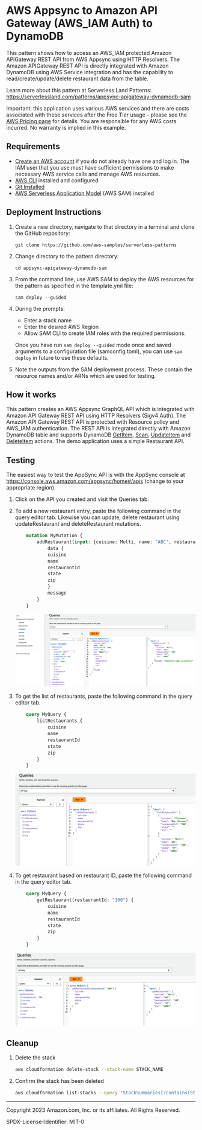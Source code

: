 # AWS Appsync to Amazon API Gateway (AWS_IAM Auth) to DynamoDB

This pattern shows how to access an AWS_IAM protected Amazon APIGateway REST API from AWS Appsync using HTTP Resolvers. The Amazon APIGateway REST API is directly integrated with Amazon DynamoDB using AWS Service integration and has the capability to read/create/update/delete restaurant data from the table.

Learn more about this pattern at Serverless Land Patterns: https://serverlessland.com/patterns/appsync-apigateway-dynamodb-sam

Important: this application uses various AWS services and there are costs associated with these services after the Free Tier usage - please see the [AWS Pricing page](https://aws.amazon.com/pricing/) for details. You are responsible for any AWS costs incurred. No warranty is implied in this example.

## Requirements

* [Create an AWS account](https://portal.aws.amazon.com/gp/aws/developer/registration/index.html) if you do not already have one and log in. The IAM user that you use must have sufficient permissions to make necessary AWS service calls and manage AWS resources.
* [AWS CLI](https://docs.aws.amazon.com/cli/latest/userguide/install-cliv2.html) installed and configured
* [Git Installed](https://git-scm.com/book/en/v2/Getting-Started-Installing-Git)
* [AWS Serverless Application Model](https://docs.aws.amazon.com/serverless-application-model/latest/developerguide/serverless-sam-cli-install.html) (AWS SAM) installed

## Deployment Instructions

1. Create a new directory, navigate to that directory in a terminal and clone the GitHub repository:
    ``` 
    git clone https://github.com/aws-samples/serverless-patterns
    ```
1. Change directory to the pattern directory:
    ```
    cd appsync-apigateway-dynamodb-sam
    ```
1. From the command line, use AWS SAM to deploy the AWS resources for the pattern as specified in the template.yml file:
    ```
    sam deploy --guided
    ```
1. During the prompts:
    * Enter a stack name
    * Enter the desired AWS Region
    * Allow SAM CLI to create IAM roles with the required permissions.

    Once you have run `sam deploy --guided` mode once and saved arguments to a configuration file (samconfig.toml), you can use `sam deploy` in future to use these defaults.

1. Note the outputs from the SAM deployment process. These contain the resource names and/or ARNs which are used for testing.

## How it works

This pattern creates an AWS Appsync GraphQL API which is integrated with Amazon API Gateway REST API using HTTP Resolvers (Sigv4 Auth). The Amazon API Gateway REST API is protected with Resource policy and AWS_IAM authentication. The REST API is integrated directly with Amazon DynamoDB table and supports DynamoDB [GetItem](https://docs.aws.amazon.com/amazondynamodb/latest/APIReference/API_GetItem.html), [Scan](https://docs.aws.amazon.com/amazondynamodb/latest/APIReference/API_Scan.html), [UpdateItem](https://docs.aws.amazon.com/amazondynamodb/latest/APIReference/API_UpdateItem.html) and [DeleteItem](https://docs.aws.amazon.com/amazondynamodb/latest/APIReference/API_DeleteItem.html) actions. The demo application uses a simple Restaurant API.

## Testing

The easiest way to test the AppSync API is with the AppSync console at https://console.aws.amazon.com/appsync/home#/apis (change to your appropriate region).

1) Click on the API you created and visit the Queries tab.
2) To add a new restaurant entry, paste the following command in the query editor tab. Likewise you can update, delete restaurant using updateRestaurant and deleteRestaurant mutations.
    ```graphql
        mutation MyMutation {
            addRestaurant(input: {cuisine: Multi, name: "ABC", restaurantId: "100", state: "NY", zip: "10001"}) {
                data {
                cuisine
                name
                restaurantId
                state
                zip
                }
                message
            }
        }
    ```

    ![AddRestaurant Mutation](./images/Mutation.png)

3) To get the list of restaurants, paste the following command in the query editor tab.

    ```graphql
        query MyQuery {
            listRestaurants {
                cuisine
                name
                restaurantId
                state
                zip
            }
        }
    ```

    ![listRestaurants Query](./images/Query-listRestaurants.png)

4) To get restaurant based on restaurant ID, paste the following command in the query editor tab.

    ```graphql
        query MyQuery {
            getRestaurant(restaurantId: "100") {
                cuisine
                name
                restaurantId
                state
                zip
            }
        }
    ```

    ![getRestaurant Query](./images/Query-getRestaurant.png)

## Cleanup
 
1. Delete the stack
    ```bash
    aws cloudformation delete-stack --stack-name STACK_NAME
    ```
1. Confirm the stack has been deleted
    ```bash
    aws cloudformation list-stacks --query "StackSummaries[?contains(StackName,'STACK_NAME')].StackStatus"
    ```
----
Copyright 2023 Amazon.com, Inc. or its affiliates. All Rights Reserved.

SPDX-License-Identifier: MIT-0